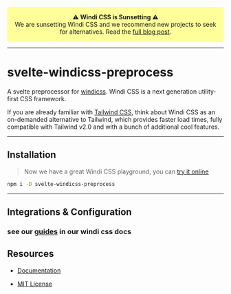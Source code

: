 <p align="center" style="background-color: #FFFF99; padding: 15px; border-radius: 5px;">
  <strong>⚠️ Windi CSS is Sunsetting ⚠️</strong><br>
  We are sunsetting Windi CSS and we recommend new projects to seek for alternatives. Read the <a href="https://windicss.org/posts/sunsetting.html">full blog post</a>.
</p>

<hr>

# svelte-windicss-preprocess

A svelte preprocessor for [windicss](https://github.com/windicss/windicss). Windi CSS is a next generation utility-first CSS framework.

If you are already familiar with [Tailwind CSS](https://tailwindcss.com/docs), think about Windi CSS as an on-demanded alternative to Tailwind, which provides faster load times, fully compatible with Tailwind v2.0 and with a bunch of additional cool features.

---

## Installation

> Now we have a great Windi CSS playground, you can [try it online](https://windicss.org/play.html)

```sh
npm i -D svelte-windicss-preprocess
```

---

## Integrations & Configuration

### see our [guides](https://windicss.org/integrations/svelte.html) in our windi css docs

## Resources

- [Documentation](https://windicss.org)

- [MIT License](https://github.com/windicss/svelte-windicss-preprocess/blob/main/LICENSE)
